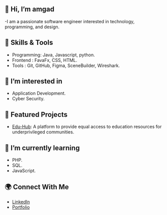 ## 👋 Hi, I’m amgad
  -I am a passionate software engineer interested in technology, programming, and design.

## 🔧 Skills & Tools
  - Programming: Java, Javascript, python.
  - Frontend   : FavaFx, CSS, HTML.
  - Tools      : Git, GitHub, Figma, SceneBuilder, Wireshark.
  
## 👀 I’m interested in 
   - Application Development.
   - Cyber Security.
     
## 🚀 Featured Projects
  - [Edu-Hub](https://github.com/Amgad/Edu-Hub): A platform to provide equal access to education resources for underprivileged communities.

## 🌱 I’m currently learning 
  - PHP.
  - SQL.
  - JavaScript.

## 🌍 Connect With Me
  - [LinkedIn](www.linkedin.com/in/amgad-al-ameri)
  - [Portfolio](https://www.canva.com/design/DAGSjMvNteM/X58xoLAxBEVXSPTO2Fb1DQ/view?utm_content=DAGSjMvNteM&utm_campaign=designshare&utm_medium=link&utm_source=editor)

<!---
amga-d/amga-d is a ✨ special ✨ repository because its `README.md` (this file) appears on your GitHub profile.
You can click the Preview link to take a look at your changes.
--->
